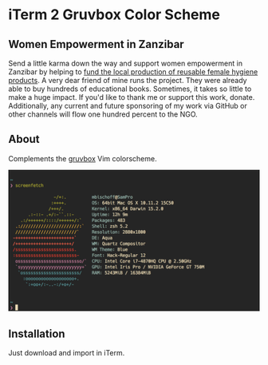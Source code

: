 # iTerm 2 Gruvbox Color Scheme

## Women Empowerment in Zanzibar

Send a little karma down the way and support women empowerment in Zanzibar by
helping to [fund the local production of reusable female hygiene
products](https://www.gofundme.com/f/women-empowerment-in-zanzibar). A very
dear friend of mine runs the project. They were already able to buy hundreds of
educational books. Sometimes, it takes so little to make a huge impact. If
you'd like to thank me or support this work, donate. Additionally, any current
and future sponsoring of my work via GitHub or other channels will flow one
hundred percent to the NGO.

## About

Complements the [gruvbox](https://github.com/morhetz/gruvbox) Vim colorscheme.

![Screenshot](screenshot.png)

## Installation

Just download and import in iTerm.
